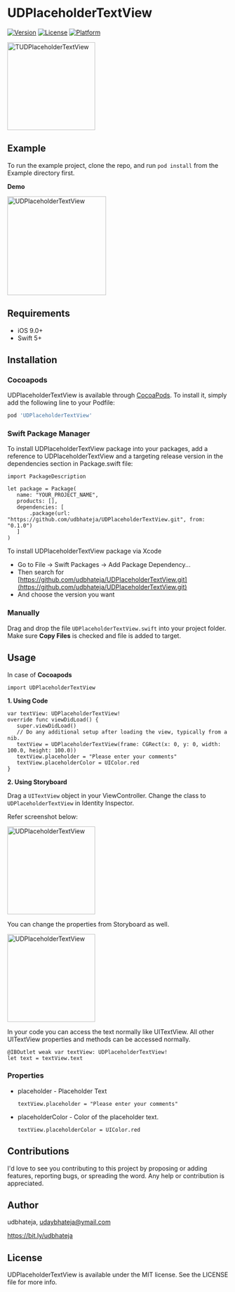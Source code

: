 # UDPlaceholderTextView

[![Version](https://img.shields.io/cocoapods/v/UDPlaceholderTextView.svg?style=flat)](https://cocoapods.org/pods/UDPlaceholderTextView)
[![License](https://img.shields.io/cocoapods/l/UDPlaceholderTextView.svg?style=flat)](https://cocoapods.org/pods/UDPlaceholderTextView)
[![Platform](https://img.shields.io/cocoapods/p/UDPlaceholderTextView.svg?style=flat)](https://cocoapods.org/pods/UDPlaceholderTextView)

<img src='https://github.com/udbhateja/UDPlaceholderTextView/raw/master/Screenshots/1.png' alt='TUDPlaceholderTextView' width='200'>

## Example
To run the example project, clone the repo, and run `pod install` from the Example directory first.

**Demo**

<img src='https://github.com/udbhateja/UDPlaceholderTextView/raw/master/Screenshots/demo.gif' alt='UDPlaceholderTextView' width='225'>

## Requirements
-   iOS 9.0+
-   Swift 5+

## Installation

### Cocoapods
UDPlaceholderTextView is available through [CocoaPods](https://cocoapods.org). To install
it, simply add the following line to your Podfile:

```ruby
pod 'UDPlaceholderTextView'
```

### Swift Package Manager

To install UDPlaceholderTextView package into your packages, add a reference to UDPlaceholderTextView and a targeting release version in the dependencies section in Package.swift file:

    import PackageDescription

    let package = Package(
       name: "YOUR_PROJECT_NAME",
       products: [],
       dependencies: [
           .package(url: "https://github.com/udbhateja/UDPlaceholderTextView.git", from: "0.1.0")
       ]
    )

To install UDPlaceholderTextView package via Xcode

-   Go to File -> Swift Packages -> Add Package Dependency...
-   Then search for [https://github.com/udbhateja/UDPlaceholderTextView.git](https://github.com/udbhateja/UDPlaceholderTextView.git)
-   And choose the version you want

### Manually
Drag and drop the file `UDPlaceholderTextView.swift` into your project folder. Make sure **Copy Files** is checked and file is added to target.

## Usage

In case of **Cocoapods**

    import UDPlaceholderTextView

**1. Using Code**

    var textView: UDPlaceholderTextView!
    override func viewDidLoad() {
       super.viewDidLoad()
       // Do any additional setup after loading the view, typically from a nib.
       textView = UDPlaceholderTextView(frame: CGRect(x: 0, y: 0, width: 100.0, height: 100.0))
       textView.placeholder = "Please enter your comments"
       textView.placeholderColor = UIColor.red
    }

**2. Using Storyboard**

Drag a `UITextView` object in your ViewController. Change the class to `UDPlaceholderTextView` in Identity Inspector.

Refer screenshot below:

<img src='https://github.com/udbhateja/UDPlaceholderTextView/raw/master/Screenshots/IdentityInspector.png' alt='UDPlaceholderTextView' width='200'>

You can change the properties from Storyboard as well.

<img src='https://github.com/udbhateja/UDPlaceholderTextView/raw/master/Screenshots/IBInspectable.png' alt='UDPlaceholderTextView' width='200'>

In your code you can access the text normally like UITextView. All other UITextView properties and methods can be accessed normally.

    @IBOutlet weak var textView: UDPlaceholderTextView!
    let text = textView.text


### Properties

 - placeholder - Placeholder Text

       textView.placeholder = "Please enter your comments"

- placeholderColor - Color of the placeholder text.

      textView.placeholderColor = UIColor.red


## Contributions
I'd love to see you contributing to this project by proposing or adding features, reporting bugs, or spreading the word. Any help or contribution is appreciated.

## Author

udbhateja, udaybhateja@ymail.com

https://bit.ly/udbhateja

## License

UDPlaceholderTextView is available under the MIT license. See the LICENSE file for more info.
